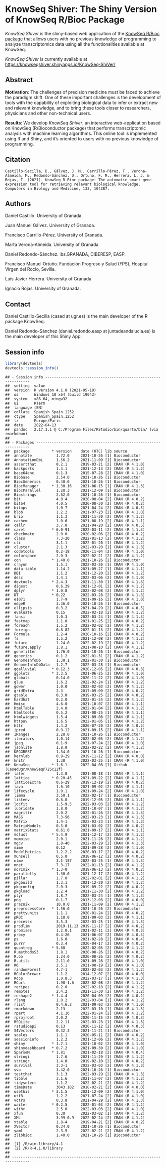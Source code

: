 # KnowSeq Shiver: The Shiny Version of KnowSeq R/Bioc Package

*KnowSeq Shiver* is the shiny-based web application of the [KnowSeq
R/Bioc package](https://github.com/CasedUgr/KnowSeq) that allows users
with no previous knowledge of programming to analyze transcriptomics
data using all the functionalities available at KnowSeq.

*KnowSeq Shiver* is currently available at
<https://knowseqshiver.shinyapps.io/KnowSeq-ShiVer/>

## Abstract

**Motivation**: The challenges of precision medicine must be faced to
achieve the paradigm shift. One of these important challenges is the
development of tools with the capability of exploiting biological data
to infer or extract new and relevant knowledge, and to bring these tools
closer to researchers, physicians and other non-technical users.

**Results**: We develop *KnowSeq Shiver*, an interactive web-application
based on KnowSeq (R/Bioconductor package) that performs transcriptomic
analysis with machine learning algorithms. This online tool is
implemented using R and Shiny, and it’s oriented to users with no
previous knowledge of programming.

## Citation

    Castillo-Secilla, D., Gálvez, J. M., Carrillo-Pérez, F., Verona-Almeida, M., Redondo-Sánchez, D., Ortuno, F. M., Herrera, L. J. & Rojas, I. (2021). KnowSeq R-Bioc package: The automatic smart gene expression tool for retrieving relevant biological knowledge. Computers in Biology and Medicine, 133, 104387.

## Authors

Daniel Castillo. University of Granada.

Juan Manuel Gálvez. University of Granada.

Francisco Carrillo-Pérez. University of Granada.

Marta Verona-Almeida. University of Granada.

Daniel Redondo-Sánchez. ibs.GRANADA, CIBERESP, EASP.

Francisco Manuel Ortuño. Fundación Progreso y Salud (FPS), Hospital
Virgen del Rocio, Sevilla.

Luis Javier Herrera. University of Granada.

Ignacio Rojas. University of Granada.

## Contact

Daniel Castillo-Secilla (cased at ugr.es) is the main developer of the R
package KnowSeq.

Daniel Redondo-Sánchez (daniel.redondo.easp at juntadeandalucia.es) is
the main developer of this Shiny App.

## Session info

``` r
library(devtools)
devtools::session_info()
```

    ## - Session info ---------------------------------------------------------------
    ##  setting  value
    ##  version  R version 4.1.0 (2021-05-18)
    ##  os       Windows 10 x64 (build 19043)
    ##  system   x86_64, mingw32
    ##  ui       RTerm
    ##  language (EN)
    ##  collate  Spanish_Spain.1252
    ##  ctype    Spanish_Spain.1252
    ##  tz       Europe/Paris
    ##  date     2022-04-13
    ##  pandoc   2.17.1.1 @ C:/Program Files/RStudio/bin/quarto/bin/ (via rmarkdown)
    ## 
    ## - Packages -------------------------------------------------------------------
    ##  package          * version    date (UTC) lib source
    ##  annotate           1.72.0     2021-10-26 [1] Bioconductor
    ##  AnnotationDbi      1.56.2     2021-11-09 [1] Bioconductor
    ##  assertthat         0.2.1      2019-03-21 [2] CRAN (R 4.1.0)
    ##  backports          1.4.1      2021-12-13 [2] CRAN (R 4.1.2)
    ##  base64enc          0.1-3      2015-07-28 [2] CRAN (R 4.1.0)
    ##  Biobase            2.54.0     2021-10-26 [1] Bioconductor
    ##  BiocGenerics       0.40.0     2021-10-26 [1] Bioconductor
    ##  BiocManager      * 1.30.16    2021-06-15 [1] CRAN (R 4.1.3)
    ##  BiocParallel       1.28.3     2021-12-09 [1] Bioconductor
    ##  Biostrings         2.62.0     2021-10-26 [1] Bioconductor
    ##  bit                4.0.4      2020-08-04 [2] CRAN (R 4.0.2)
    ##  bit64              4.0.5      2020-08-30 [2] CRAN (R 4.0.2)
    ##  bitops             1.0-7      2021-04-24 [2] CRAN (R 4.0.5)
    ##  blob               1.2.2      2021-07-23 [2] CRAN (R 4.1.0)
    ##  brio               1.1.3      2021-11-30 [2] CRAN (R 4.1.2)
    ##  cachem             1.0.6      2021-08-19 [2] CRAN (R 4.1.1)
    ##  callr              3.7.0      2021-04-20 [2] CRAN (R 4.0.5)
    ##  caret            * 6.0-91     2022-03-11 [2] CRAN (R 4.1.3)
    ##  checkmate          2.0.0      2020-02-06 [2] CRAN (R 4.0.2)
    ##  class              7.3-20     2022-01-13 [2] CRAN (R 4.1.2)
    ##  cli                3.1.1      2022-01-20 [1] CRAN (R 4.1.2)
    ##  cluster            2.1.3      2022-03-28 [1] CRAN (R 4.1.3)
    ##  codetools          0.2-18     2020-11-04 [2] CRAN (R 4.1.0)
    ##  colorspace         2.0-3      2022-02-21 [2] CRAN (R 4.1.2)
    ##  cqn              * 1.40.0     2021-10-26 [2] Bioconductor
    ##  crayon             1.5.1      2022-03-26 [1] CRAN (R 4.1.0)
    ##  data.table         1.14.2     2021-09-27 [1] CRAN (R 4.1.1)
    ##  DBI                1.1.2      2021-12-20 [2] CRAN (R 4.1.2)
    ##  desc               1.4.1      2022-03-06 [2] CRAN (R 4.1.0)
    ##  devtools         * 2.4.3      2021-11-30 [1] CRAN (R 4.1.3)
    ##  digest             0.6.29     2021-12-01 [2] CRAN (R 4.1.2)
    ##  dplyr            * 1.0.8      2022-02-08 [2] CRAN (R 4.1.2)
    ##  DT               * 0.22       2022-03-28 [2] CRAN (R 4.1.3)
    ##  e1071              1.7-9      2021-09-16 [2] CRAN (R 4.1.0)
    ##  edgeR              3.36.0     2021-10-26 [1] Bioconductor
    ##  ellipsis           0.3.2      2021-04-29 [2] CRAN (R 4.0.5)
    ##  evaluate           0.15       2022-02-18 [2] CRAN (R 4.1.2)
    ##  fansi              1.0.3      2022-03-24 [1] CRAN (R 4.1.3)
    ##  fastmap            1.1.0      2021-01-25 [2] CRAN (R 4.0.2)
    ##  foreach            1.5.2      2022-02-02 [2] CRAN (R 4.1.2)
    ##  foreign            0.8-82     2022-01-13 [2] CRAN (R 4.1.2)
    ##  Formula            1.2-4      2020-10-16 [2] CRAN (R 4.0.2)
    ##  fs                 1.5.2      2021-12-08 [2] CRAN (R 4.1.2)
    ##  future             1.24.0     2022-02-19 [2] CRAN (R 4.1.2)
    ##  future.apply       1.8.1      2021-08-10 [2] CRAN (R 4.1.1)
    ##  genefilter         1.76.0     2021-10-26 [1] Bioconductor
    ##  generics           0.1.2      2022-01-31 [2] CRAN (R 4.1.2)
    ##  GenomeInfoDb       1.30.1     2022-01-30 [1] Bioconductor
    ##  GenomeInfoDbData   1.2.7      2022-03-28 [1] Bioconductor
    ##  ggalluvial       * 0.12.3     2020-12-05 [2] CRAN (R 4.0.3)
    ##  ggplot2          * 3.3.5      2021-06-25 [2] CRAN (R 4.1.0)
    ##  globals            0.14.0     2020-11-22 [2] CRAN (R 4.1.0)
    ##  glue               1.6.2      2022-02-24 [1] CRAN (R 4.1.2)
    ##  gower              1.0.0      2022-02-03 [2] CRAN (R 4.1.2)
    ##  gridExtra          2.3        2017-09-09 [2] CRAN (R 4.0.2)
    ##  gtable             0.3.0      2019-03-25 [2] CRAN (R 4.0.2)
    ##  hardhat            0.2.0      2022-01-24 [2] CRAN (R 4.1.2)
    ##  Hmisc              4.6-0      2021-10-07 [2] CRAN (R 4.1.1)
    ##  htmlTable          2.4.0      2022-01-04 [2] CRAN (R 4.1.2)
    ##  htmltools          0.5.2      2021-08-25 [1] CRAN (R 4.1.1)
    ##  htmlwidgets        1.5.4      2021-09-08 [2] CRAN (R 4.1.1)
    ##  httpuv             1.6.5      2022-01-05 [1] CRAN (R 4.1.2)
    ##  httr               1.4.2      2020-07-20 [2] CRAN (R 4.0.2)
    ##  ipred              0.9-12     2021-09-15 [2] CRAN (R 4.1.1)
    ##  IRanges            2.28.0     2021-10-26 [1] Bioconductor
    ##  iterators          1.0.14     2022-02-05 [2] CRAN (R 4.1.2)
    ##  jpeg               0.1-9      2021-07-24 [2] CRAN (R 4.1.0)
    ##  jsonlite           1.8.0      2022-02-22 [2] CRAN (R 4.1.2)
    ##  KEGGREST           1.34.0     2021-10-26 [1] Bioconductor
    ##  kernlab            0.9-29     2019-11-12 [2] CRAN (R 4.0.0)
    ##  knitr              1.38       2022-03-25 [1] CRAN (R 4.1.0)
    ##  KnowSeq          * 1.6.1      2022-04-08 [1] Github (CasedUgr/KnowSeq@725c12f)
    ##  later              1.3.0      2021-08-18 [1] CRAN (R 4.1.1)
    ##  lattice          * 0.20-45    2021-09-22 [2] CRAN (R 4.1.1)
    ##  latticeExtra       0.6-29     2019-12-19 [2] CRAN (R 4.0.2)
    ##  lava               1.6.10     2021-09-02 [2] CRAN (R 4.1.1)
    ##  lifecycle          1.0.1      2021-09-24 [2] CRAN (R 4.1.0)
    ##  limma              3.50.1     2022-02-17 [1] Bioconductor
    ##  listenv            0.8.0      2019-12-05 [2] CRAN (R 4.1.1)
    ##  locfit             1.5-9.5    2022-03-03 [2] CRAN (R 4.1.2)
    ##  lubridate          1.8.0      2021-10-07 [1] CRAN (R 4.1.2)
    ##  magrittr           2.0.2      2022-01-26 [2] CRAN (R 4.1.3)
    ##  MASS               7.3-56     2022-03-23 [1] CRAN (R 4.1.3)
    ##  Matrix             1.4-1      2022-03-23 [1] CRAN (R 4.1.3)
    ##  MatrixModels       0.5-0      2021-03-02 [2] CRAN (R 4.0.2)
    ##  matrixStats        0.61.0     2021-09-17 [2] CRAN (R 4.1.1)
    ##  mclust           * 5.4.9      2021-12-17 [2] CRAN (R 4.1.2)
    ##  memoise            2.0.1      2021-11-26 [2] CRAN (R 4.1.2)
    ##  mgcv               1.8-40     2022-03-29 [2] CRAN (R 4.1.3)
    ##  mime               0.12       2021-09-28 [2] CRAN (R 4.1.0)
    ##  ModelMetrics       1.2.2.2    2020-03-17 [2] CRAN (R 4.0.2)
    ##  munsell            0.5.0      2018-06-12 [2] CRAN (R 4.0.2)
    ##  nlme               3.1-157    2022-03-25 [1] CRAN (R 4.1.3)
    ##  nnet               7.3-17     2022-01-13 [2] CRAN (R 4.1.2)
    ##  nor1mix          * 1.3-0      2019-06-13 [2] CRAN (R 4.0.2)
    ##  parallelly         1.30.0     2021-12-17 [2] CRAN (R 4.1.2)
    ##  pillar             1.7.0      2022-02-01 [2] CRAN (R 4.1.2)
    ##  pkgbuild           1.3.1      2021-12-20 [2] CRAN (R 4.1.2)
    ##  pkgconfig          2.0.3      2019-09-22 [2] CRAN (R 4.0.2)
    ##  pkgload            1.2.4      2021-11-30 [2] CRAN (R 4.1.2)
    ##  plyr               1.8.7      2022-03-24 [1] CRAN (R 4.1.3)
    ##  png                0.1-7      2013-12-03 [2] CRAN (R 4.0.0)
    ##  praznik            10.0.0     2021-11-09 [2] CRAN (R 4.1.2)
    ##  preprocessCore   * 1.56.0     2021-10-26 [2] Bioconductor
    ##  prettyunits        1.1.1      2020-01-24 [2] CRAN (R 4.0.2)
    ##  pROC               1.18.0     2021-09-03 [2] CRAN (R 4.1.1)
    ##  processx           3.5.3      2022-03-25 [1] CRAN (R 4.1.3)
    ##  prodlim            2019.11.13 2019-11-17 [2] CRAN (R 4.0.2)
    ##  promises           1.2.0.1    2021-02-11 [2] CRAN (R 4.0.3)
    ##  proxy              0.4-26     2021-06-07 [2] CRAN (R 4.0.5)
    ##  ps                 1.6.0      2021-02-28 [2] CRAN (R 4.0.4)
    ##  purrr              0.3.4      2020-04-17 [2] CRAN (R 4.0.2)
    ##  quantreg         * 5.88       2022-02-05 [2] CRAN (R 4.1.2)
    ##  R.methodsS3        1.8.1      2020-08-26 [2] CRAN (R 4.0.2)
    ##  R.oo               1.24.0     2020-08-26 [2] CRAN (R 4.0.2)
    ##  R.utils            2.11.0     2021-09-26 [2] CRAN (R 4.1.0)
    ##  R6                 2.5.1      2021-08-19 [2] CRAN (R 4.1.0)
    ##  randomForest       4.7-1      2022-02-03 [2] CRAN (R 4.1.2)
    ##  RColorBrewer       1.1-2      2014-12-07 [2] CRAN (R 4.0.0)
    ##  Rcpp               1.0.8.3    2022-03-17 [1] CRAN (R 4.1.3)
    ##  RCurl              1.98-1.6   2022-02-08 [2] CRAN (R 4.1.2)
    ##  recipes            0.2.0      2022-02-18 [2] CRAN (R 4.1.2)
    ##  remotes            2.4.2      2021-11-30 [2] CRAN (R 4.1.2)
    ##  reshape2         * 1.4.4      2020-04-09 [2] CRAN (R 4.0.2)
    ##  rlang              1.0.2      2022-03-04 [1] CRAN (R 4.1.2)
    ##  rlist              0.4.6.2    2021-09-03 [2] CRAN (R 4.1.0)
    ##  rmarkdown          2.13       2022-03-10 [1] CRAN (R 4.1.3)
    ##  rpart              4.1.16     2022-01-24 [2] CRAN (R 4.1.2)
    ##  rprojroot          2.0.2      2020-11-15 [2] CRAN (R 4.0.3)
    ##  RSQLite            2.2.11     2022-03-23 [1] CRAN (R 4.1.3)
    ##  rstudioapi         0.13       2020-11-12 [2] CRAN (R 4.0.3)
    ##  S4Vectors          0.32.3     2021-11-21 [1] Bioconductor
    ##  scales             1.1.1      2020-05-11 [2] CRAN (R 4.0.2)
    ##  sessioninfo        1.2.2      2021-12-06 [2] CRAN (R 4.1.2)
    ##  shiny            * 1.7.1      2021-10-02 [2] CRAN (R 4.1.0)
    ##  shinydashboard   * 0.7.2      2021-09-30 [2] CRAN (R 4.1.0)
    ##  SparseM          * 1.81       2021-02-18 [2] CRAN (R 4.0.4)
    ##  stringi            1.7.6      2021-11-29 [1] CRAN (R 4.1.2)
    ##  stringr            1.4.0      2019-02-10 [2] CRAN (R 4.0.2)
    ##  survival           3.3-1      2022-03-03 [2] CRAN (R 4.1.3)
    ##  sva                3.42.0     2021-10-26 [1] Bioconductor
    ##  testthat           3.1.3      2022-03-29 [2] CRAN (R 4.1.3)
    ##  tibble             3.1.6      2021-11-07 [2] CRAN (R 4.1.2)
    ##  tidyselect         1.1.2      2022-02-21 [2] CRAN (R 4.1.2)
    ##  timeDate           3043.102   2018-02-21 [2] CRAN (R 4.0.0)
    ##  usethis          * 2.1.5      2021-12-09 [2] CRAN (R 4.1.0)
    ##  utf8               1.2.2      2021-07-24 [2] CRAN (R 4.1.0)
    ##  vctrs              0.3.8      2021-04-29 [2] CRAN (R 4.1.3)
    ##  waiter           * 0.2.5      2022-01-03 [2] CRAN (R 4.1.2)
    ##  withr              2.5.0      2022-03-03 [2] CRAN (R 4.1.0)
    ##  xfun               0.30       2022-03-02 [1] CRAN (R 4.1.2)
    ##  XML                3.99-0.9   2022-02-24 [2] CRAN (R 4.1.2)
    ##  xtable             1.8-4      2019-04-21 [2] CRAN (R 4.0.2)
    ##  XVector            0.34.0     2021-10-26 [1] Bioconductor
    ##  yaml               2.3.5      2022-02-21 [2] CRAN (R 4.1.2)
    ##  zlibbioc           1.40.0     2021-10-26 [1] Bioconductor
    ## 
    ##  [1] /R/win-library/4.1
    ##  [2] /R/R-4.1.0/library
    ## 
    ## ------------------------------------------------------------------------------
